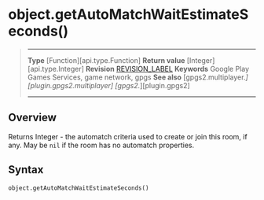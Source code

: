 # object.getAutoMatchWaitEstimateSeconds()

> --------------------- ------------------------------------------------------------------------------------------
> __Type__              [Function][api.type.Function]
> __Return value__      [Integer][api.type.Integer]
> __Revision__          [REVISION_LABEL](REVISION_URL)
> __Keywords__          Google Play Games Services, game network, gpgs
> __See also__          [gpgs2.multiplayer.*][plugin.gpgs2.multiplayer]
>                       [gpgs2.*][plugin.gpgs2]
> --------------------- ------------------------------------------------------------------------------------------

## Overview

Returns Integer - the automatch criteria used to create or join this room, if any. May be `nil` if the room has no automatch properties.

## Syntax

	object.getAutoMatchWaitEstimateSeconds()